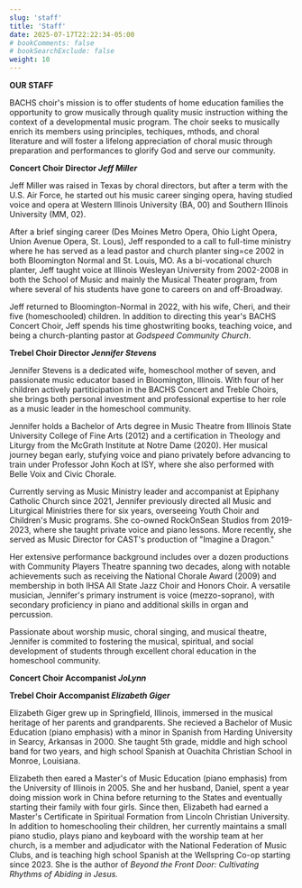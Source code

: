 ```yaml
---
slug: 'staff'
title: 'Staff'
date: 2025-07-17T22:22:34-05:00
# bookComments: false
# bookSearchExclude: false
weight: 10
---
```

**OUR STAFF**

BACHS choir's mission is to offer students of home education families the opportunity to grow musically through quality music instruction withing the context of a developmental music program. The choir seeks to musically enrich its members using principles, techiques, mthods, and choral literature and will foster a lifelong appreciation of choral music through preparation and performances to glorify God and serve our community.

**Concert Choir Director *Jeff Miller***

Jeff Miller was raised in Texas by choral directors, but after a term with the U.S. Air Force, he started out his music career singing opera, having studied voice and opera at Western Illinois University (BA, 00) and Southern Illinois University (MM, 02).

After a brief singing career (Des Moines Metro Opera, Ohio Light Opera, Union Avenue Opera, St. Lous), Jeff responded to a call to full-time ministry where he has served as a lead pastor and church planter sing=ce 2002 in both Bloomington Normal and St. Louis, MO. As a bi-vocational church planter, Jeff taught voice at Illinois Wesleyan University from 2002-2008 in both the School of Music and mainly the Musical Theater program, from where several of his students have gone to careers on and off-Broadway.

Jeff returned to Bloomington-Normal in 2022, with his wife, Cheri, and their five (homeschooled) children. In addition to directing this year's BACHS Concert Choir, Jeff spends his time ghostwriting books, teaching voice, and being a church-planting pastor at *Godspeed Community Church*.

**Trebel Choir Director *Jennifer Stevens***

Jennifer Stevens is a dedicated wife, homeschool mother of seven, and passionate music educator based in Bloomington, Illinois. With four of her children actively partiticipation in the BACHS Concert and Treble Choirs, she brings both personal investment and professional expertise to her role as a music leader in the homeschool community.

Jennifer holds a Bachelor of Arts degree in Music Theatre from Illinois State University College of Fine Arts (2012) and a certification in Theology and Liturgy from the McGrath Institute at Notre Dame (2020). Her musical journey began early, stufying voice and piano privately before advancing to train under Professor John Koch at ISY, where she also performed with Belle Voix and Civic Chorale.

Currently serving as Music Ministry leader and accompanist at Epiphany Catholic Church since 2021, Jennifer previously directed all Music and Liturgical Ministries there for six years, overseeing Youth Choir and Children's Music programs. She co-owned RockOnSean Studios from 2019-2023, where she taught private voice and piano lessons. More recently, she served as Music Director for CAST's production of "Imagine a Dragon."

Her extensive performance background includes over a dozen productions with Community Players Theatre spanning two decades, along with notable achievements such as receiving the National Chorale Award (2009) and membership in both IHSA All State Jazz Choir and Honors Choir. A versatile musician, Jennifer's primary instrument is voice (mezzo-soprano), with secondary proficiency in piano and additional skills in organ and percussion.

Passionate about worship music, choral singing, and musical theatre, Jennifer is commited to fostering the musical, spiritual, and social development of students through excellent choral education in the homeschool community.


**Concert Choir Accompanist *JoLynn***


**Trebel Choir Accompanist *Elizabeth Giger***

Elizabeth Giger grew up in Springfield, Illinois, immersed in the musical heritage of her parents and grandparents. She recieved a Bachelor of Music Education (piano emphasis) with a minor in Spanish from Harding University in Searcy, Arkansas in 2000. She taught 5th grade, middle and high school band for two years, and high school Spanish at Ouachita Christian School in Monroe, Louisiana.

Elizabeth then eared a Master's of Music Education (piano emphasis) from the University of Illinois in 2005. She and her husband, Daniel, spent a year doing mission work in China before returning to the States and eventually starting their family with four girls.
Since then, Elizabeth had earned a Master's Certificate in Spiritual Formation from Lincoln Christian University. In addition to homeschooling their children, her currently maintains a small piano studio, plays piano and keyboard with the worship team at her church, is a member and adjudicator with the National Federation of Music Clubs, and is teaching high school Spanish at the Wellspring Co-op starting since 2023.
She is the author of *Beyond the Front Door: Cultivating Rhythms of Abiding in Jesus.*